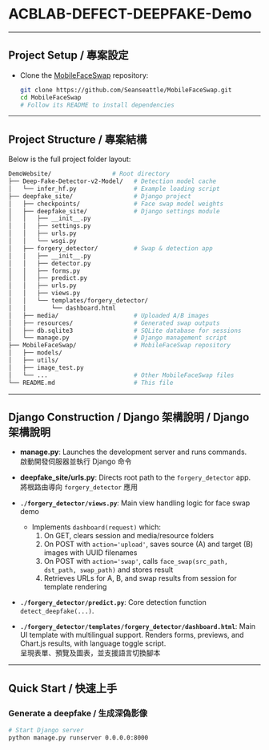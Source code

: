 # ACBLAB-DEFECT-DEEPFAKE-Demo

---

## Project Setup / 專案設定

+ Clone the [MobileFaceSwap](https://github.com/Seanseattle/MobileFaceSwap#) repository:
   ```bash
   git clone https://github.com/Seanseattle/MobileFaceSwap.git
   cd MobileFaceSwap
   # Follow its README to install dependencies
   ```
---

## Project Structure / 專案結構

Below is the full project folder layout:

```bash
DemoWebsite/                 # Root directory
├── Deep-Fake-Detector-v2-Model/   # Detection model cache
│   └── infer_hf.py                # Example loading script
├── deepfake_site/                 # Django project
│   ├── checkpoints/               # Face swap model weights
│   ├── deepfake_site/             # Django settings module
│   │   ├── __init__.py
│   │   ├── settings.py
│   │   ├── urls.py
│   │   └── wsgi.py
│   ├── forgery_detector/          # Swap & detection app
│   │   ├── __init__.py
│   │   ├── detector.py
│   │   ├── forms.py
│   │   ├── predict.py
│   │   ├── urls.py
│   │   ├── views.py
│   │   └── templates/forgery_detector/
│   │       └── dashboard.html
│   ├── media/                     # Uploaded A/B images
│   ├── resources/                 # Generated swap outputs
│   ├── db.sqlite3                 # SQLite database for sessions
│   └── manage.py                  # Django management script
├── MobileFaceSwap/                # MobileFaceSwap repository
│   ├── models/
│   ├── utils/
│   ├── image_test.py
│   └── ...                        # Other MobileFaceSwap files
└── README.md                      # This file
```

---

## Django Construction / Django 架構說明 / Django 架構說明

- **manage.py**: Launches the development server and runs commands.  
  啟動開發伺服器並執行 Django 命令
- **deepfake_site/urls.py**: Directs root path to the `forgery_detector` app.  
  將根路由導向 `forgery_detector` 應用
- **`./forgery_detector/views.py`**: Main view handling logic for face swap demo

  - Implements `dashboard(request)` which:
    1. On GET, clears session and media/resource folders
    2. On POST with `action='upload'`, saves source (A) and target (B) images with UUID filenames
    3. On POST with `action='swap'`, calls `face_swap(src_path, dst_path, swap_path)` and stores result
    4. Retrieves URLs for A, B, and swap results from session for template rendering

- **`./forgery_detector/predict.py`**: Core detection function `detect_deepfake(...)`.
- **`./forgery_detector/templates/forgery_detector/dashboard.html`**: Main UI template with multilingual support. Renders forms, previews, and Chart.js results, with language toggle script.  
  呈現表單、預覽及圖表，並支援語言切換腳本

---

## Quick Start / 快速上手

### Generate a deepfake / 生成深偽影像
```bash
# Start Django server
python manage.py runserver 0.0.0.0:8000
```
